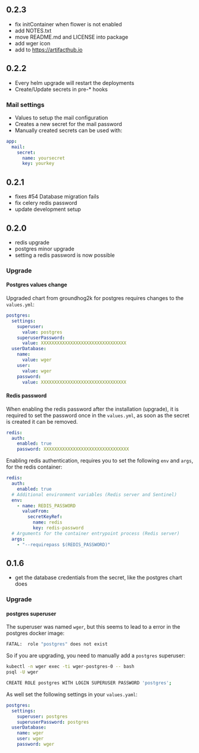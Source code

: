 ## 0.2.3

* fix initContainer when flower is not enabled
* add NOTES.txt
* move README.md and LICENSE into package
* add wger icon
* add to https://artifacthub.io

## 0.2.2

* Every helm upgrade will restart the deployments
* Create/Update secrets in pre-* hooks

### Mail settings

* Values to setup the mail configuration
* Creates a new secret for the mail password
* Manually created secrets can be used with:
```yaml
app:
  mail:
    secret:
      name: yoursecret
      key: yourkey
```

## 0.2.1

* fixes #54 Database migration fails
* fix celery redis password
* update development setup

## 0.2.0

* redis upgrade
* postgres minor upgrade
* setting a redis password is now possible

### Upgrade

#### Postgres values change

Upgraded chart from groundhog2k for postgres requires changes to the `values.yml`:

```yaml
postgres:
  settings:
    superuser:
      value: postgres
    superuserPassword:
      value: XXXXXXXXXXXXXXXXXXXXXXXXXXXXXXXX
  userDatabase:
    name:
      value: wger
    user:
      value: wger
    password:
      value: XXXXXXXXXXXXXXXXXXXXXXXXXXXXXXXX
```

#### Redis password

When enabling the redis password after the installation (upgrade), it is required to set the password once in the `values.yml`, as soon as the secret is created it can be removed.

```yaml
redis:
  auth:
    enabled: true
    password: XXXXXXXXXXXXXXXXXXXXXXXXXXXXXXXX
```

Enabling redis authentication, requires you to set the following `env` and `args`, for the redis container:

```yaml
redis:
  auth:
    enabled: true
  # Additional environment variables (Redis server and Sentinel)
  env:
    - name: REDIS_PASSWORD
      valueFrom:
        secretKeyRef:
          name: redis
          key: redis-password
  # Arguments for the container entrypoint process (Redis server)
  args:
    - "--requirepass $(REDIS_PASSWORD)"
```

## 0.1.6

* get the database credentials from the secret, like the postgres chart does

### Upgrade

#### postgres superuser

The superuser was named `wger`, but this seems to lead to a error in the postgres docker image:

```bash
FATAL:  role "postgres" does not exist
```

So if you are upgrading, you need to manually add a `postgres` superuser:

```bash
kubectl -n wger exec -ti wger-postgres-0 -- bash
psql -U wger

CREATE ROLE postgres WITH LOGIN SUPERUSER PASSWORD 'postgres';
```

As well set the following settings in your `values.yaml`:

```yaml
postgres:
  settings:
    superuser: postgres
    superuserPassword: postgres
  userDatabase:
    name: wger
    user: wger
    password: wger
```
